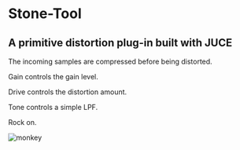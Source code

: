 # Stone-Tool

A primitive distortion plug-in built with JUCE
---------------------------------------------

The incoming samples are compressed before being distorted.

Gain controls the gain level.

Drive controls the distortion amount.

Tone controls a simple LPF.

Rock on.

![monkey](https://user-images.githubusercontent.com/65625146/119896074-249d6000-bf04-11eb-84b9-4b1ebd20c4b4.JPG)
